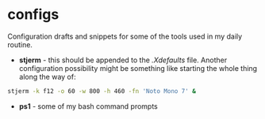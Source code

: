 # configs
Configuration drafts and snippets for some of the tools used in my daily routine.

- **stjerm** - this should be appended to the _.Xdefaults_ file.
Another configuration possibility might be something like starting the whole thing along the way of:
```bash
stjerm -k f12 -o 60 -w 800 -h 460 -fn 'Noto Mono 7' &
```
- **ps1** - some of my bash command prompts

